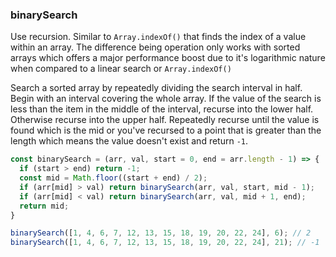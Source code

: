 ### binarySearch

Use recursion. Similar to `Array.indexOf()` that finds the index of a value within an array. The difference being operation only works with sorted arrays which offers a major performance boost due to it's logarithmic nature when compared to a linear search or `Array.indexOf()` 

Search a sorted array by repeatedly dividing the search interval in half. Begin with an interval covering the whole array. If the value of the search is less than the item in the middle of the interval, recurse into the lower half. Otherwise recurse into the upper half. Repeatedly recurse until the value is found which is the mid or you've recursed to a point that is greater than the length which means the value doesn't exist and return `-1`.

```js
const binarySearch = (arr, val, start = 0, end = arr.length - 1) => {
  if (start > end) return -1;
  const mid = Math.floor((start + end) / 2);
  if (arr[mid] > val) return binarySearch(arr, val, start, mid - 1);
  if (arr[mid] < val) return binarySearch(arr, val, mid + 1, end);
  return mid;
}
``` 

```js
binarySearch([1, 4, 6, 7, 12, 13, 15, 18, 19, 20, 22, 24], 6); // 2
binarySearch([1, 4, 6, 7, 12, 13, 15, 18, 19, 20, 22, 24], 21); // -1
```
